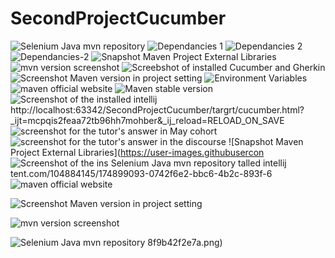 # SecondProjectCucumber
![Selenium Java mvn repository](https://user-images.githubusercontent.com/104884145/173895801-abffc228-e9e4-4a16-8911-7799939c1222.png)
![Dependancies 1](https://user-images.githubusercontent.com/104884145/173895821-d43c3ec6-a05e-4352-9bb9-8dfa2f9b2c7f.png)
![Dependancies 2](https://user-images.githubusercontent.com/104884145/173895843-29495017-036f-439f-afed-a36ea48104de.png)
![Dependancies-2](https://user-images.githubusercontent.com/104884145/173895858-c6316245-f614-42df-93ef-e6f65d40ecad.png)
![Snapshot Maven Project External Libraries](https://user-images.githubusercontent.com/104884145/173895877-f80f670d-bb4a-4cb0-82de-66786e736083.png)
![mvn version screenshot](https://user-images.githubusercontent.com/104884145/173895893-7e4382e1-9a81-4354-8929-3b655642cc72.png)
![Screebshot of installed Cucumber and Gherkin](https://user-images.githubusercontent.com/104884145/173895920-e937bd0d-eaa8-460f-b30e-e08676da1fbc.png)
![Screenshot Maven version in project setting](https://user-images.githubusercontent.com/104884145/173895922-85264402-3381-4b53-b7bb-08d3f10ee404.png)
![Environment Variables](https://user-images.githubusercontent.com/104884145/173895934-73154d81-5d13-4fb1-acff-b7c61c919885.png)
![maven official website](https://user-images.githubusercontent.com/104884145/173895948-9006b624-7583-4156-9f7b-9777f669e53e.png)
![Maven stable version](https://user-images.githubusercontent.com/104884145/173895961-e78a8958-5b86-43a8-bf09-3e90f03c8e8d.png)
![Screenshot of the installed intellij](https://user-images.githubusercontent.com/104884145/173895971-ec466fc3-61fe-4aab-9c5b-d61dadd687f1.png)
http://localhost:63342/SecondProjectCucumber/targrt/cucumber.html?_ijt=mcpqis2feaa72tb96hh7mohber&_ij_reload=RELOAD_ON_SAVE
![screenshot for the tutor's answer in May cohort](https://user-images.githubusercontent.com/104884145/174106529-81eb4fe8-de81-4291-ae56-82c3afcda53b.png)
![screenshot for the tutor's answer in the discourse](https://user-images.githubusercontent.com/104884145/174106549-2c113eec-08dd-4a45-830b-c578df0b1f37.png)
![Snapshot Maven Project External Libraries](https://user-images.githubusercon
![Screenshot of the ins
![Selenium Java mvn repository](https://user-images.githubusercontent.com/104884145/174899223-48e497ad-1f24-41d8-8c4b-cac92ef36575.png)
talled intellij](https://user-images.githubusercontent.com/104884145/174899208-d0f16e5f-ebfc-46a8-af37-32f42b3017ed.png)
tent.com/104884145/174899093-0742f6e2-bbc6-4b2c-893f-6
![maven official website](https://user-images.githubusercontent.com/104884145/174899187-47e9918e-77e2-4ff8-ab80-a1f01d176682.png)

![Screenshot Maven version in project setting](https://user-images.githubusercontent.com/104884145/174899178-e0dc90a1-620d-40fb-ad83-355c91e1e1f4.png)

![mvn version screenshot](https://user-images.githubusercontent.com/104884145/174899137-954a54c9-00ae-4eb9-8cd7-28bfd214e803.png)

![Selenium Java mvn repository](https://user-images.githubusercontent.com/104884145/174899123-dbc7aefd-1af6-4bcc-a5d0-ccfa40ad6ce6.png)
8f9b42f2e7a.png)

